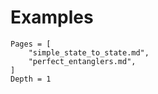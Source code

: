 # Examples

```@contents
Pages = [
    "simple_state_to_state.md",
    "perfect_entanglers.md",
]
Depth = 1
```

